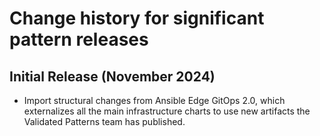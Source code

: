 # Change history for significant pattern releases

## Initial Release (November 2024)

* Import structural changes from Ansible Edge GitOps 2.0, which externalizes all the main infrastructure charts to use
new artifacts the Validated Patterns team has published.
